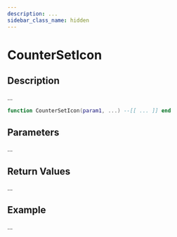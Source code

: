 ```yaml
---
description: ...
sidebar_class_name: hidden
---
```


# CounterSetIcon

## Description

...

```lua
function CounterSetIcon(param1, ...) --[[ ... ]] end
```

## Parameters

...

## Return Values

...

## Example

...

